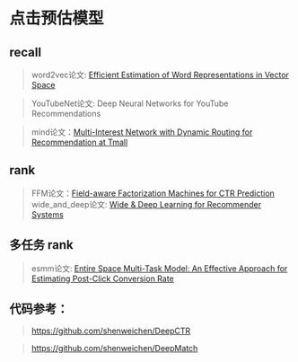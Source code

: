 # 点击预估模型


## recall

> word2vec论文: [Efficient Estimation of Word Representations in Vector Space](https://arxiv.org/abs/1301.3781v3)

> YouTubeNet论文: Deep Neural Networks for YouTube Recommendations

> mind论文：[Multi-Interest Network with Dynamic Routing for Recommendation at Tmall](https://arxiv.org/abs/1904.08030v1)


## rank

> FFM论文：[Field-aware Factorization Machines for CTR Prediction](https://www.csie.ntu.edu.tw/~cjlin/papers/ffm.pdf)
> wide_and_deep论文: [Wide & Deep Learning for Recommender Systems](https://arxiv.org/abs/1606.07792)


## 多任务 rank 

> esmm论文: [Entire Space Multi-Task Model: An Effective Approach for Estimating Post-Click Conversion Rate](https://arxiv.org/abs/1804.07931)


## 代码参考：

> https://github.com/shenweichen/DeepCTR

> https://github.com/shenweichen/DeepMatch